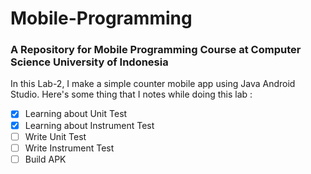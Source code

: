# Mobile-Programming
### A Repository for Mobile Programming Course at Computer Science University of Indonesia

In this Lab-2, I make a simple counter mobile app using Java Android Studio.
Here's some thing that I notes while doing this lab :
- [x] Learning about Unit Test
- [x] Learning about Instrument Test
- [ ] Write Unit Test
- [ ] Write Instrument Test
- [ ] Build APK
